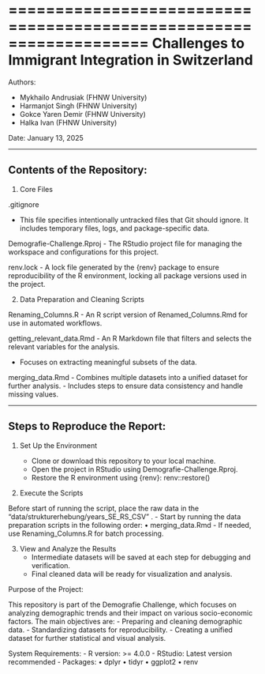 
===================================================================
Challenges to Immigrant Integration in Switzerland
===================================================================

Authors: 
  - Mykhailo Andrusiak (FHNW University)
  - Harmanjot Singh (FHNW University)
  - Gokce Yaren Demir (FHNW University)
  - Halka Ivan (FHNW University)
	
	

Date: January 13, 2025

-------------------------------------------------------------------
Contents of the Repository:
-------------------------------------------------------------------

1. Core Files

.gitignore
- This file specifies intentionally untracked files that Git should ignore. It includes temporary files, logs, and package-specific data.

Demografie-Challenge.Rproj
	- The RStudio project file for managing the workspace and configurations for this project.

renv.lock
	- A lock file generated by the {renv} package to ensure reproducibility of the R environment, locking all package versions used in the project.

2. Data Preparation and Cleaning Scripts

Renaming_Columns.R
	- An R script version of Renamed_Columns.Rmd for use in automated workflows.

getting_relevant_data.Rmd
	- An R Markdown file that filters and selects the relevant variables for the analysis.
- Focuses on extracting meaningful subsets of the data.

merging_data.Rmd
	- Combines multiple datasets into a unified dataset for further analysis.
	- Includes steps to ensure data consistency and handle missing values.

-------------------------------------------------------------------
Steps to Reproduce the Report:
-------------------------------------------------------------------

1. Set Up the Environment
	-	Clone or download this repository to your local machine.
	-	Open the project in RStudio using Demografie-Challenge.Rproj.
	-	Restore the R environment using {renv}:
     renv::restore()
     
2. Execute the Scripts

Before start of running the script, place the raw data in the “data/strukturerhebung/years_SE_RS_CSV” .
	-	Start by running the data preparation scripts in the following order:
	•	merging_data.Rmd
	-	If needed, use Renaming_Columns.R for batch processing.

3. View and Analyze the Results
	-	Intermediate datasets will be saved at each step for debugging and verification.
	-	Final cleaned data will be ready for visualization and analysis.

Purpose of the Project:

This repository is part of the Demografie Challenge, which focuses on analyzing demographic trends and their impact on various socio-economic factors. The main objectives are:
	-	Preparing and cleaning demographic data.
	-	Standardizing datasets for reproducibility.
	-	Creating a unified dataset for further statistical and visual analysis.
     
System Requirements:
	- 	R version: >= 4.0.0
	-	RStudio: Latest version recommended
	-	Packages:
	•	dplyr
	•	tidyr
	•	ggplot2
	•	renv